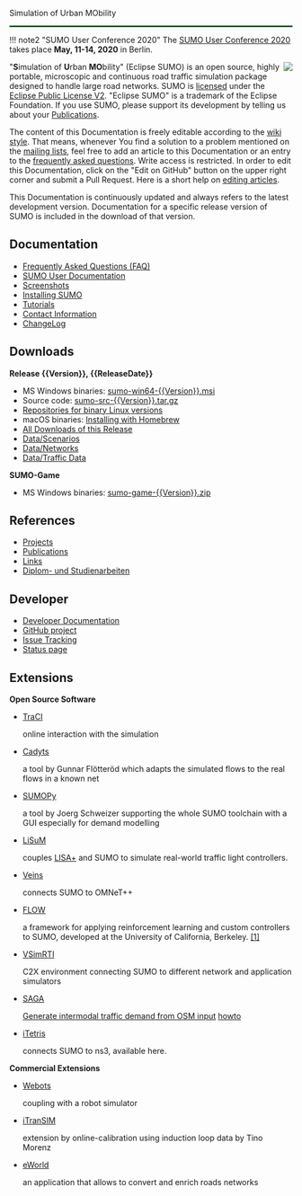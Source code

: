 <hTitles >Simulation of Urban MObility<hr style="border: 0.5px solid #338033;"></hTitles>

!!! note2 "SUMO User Conference 2020"
    The [SUMO User Conference 2020](http://sumo.dlr.de/2019/) takes place **May, 11-14, 2020** in Berlin.

<span style="float: right;">![](https://sumo.dlr.de/w/images/thumb/d/de/Eclipse_foundation_logo.jpg/250px-Eclipse_foundation_logo.jpg)</span>

"**S**imulation of **U**rban **MO**bility" (Eclipse SUMO) is an open source, highly portable, microscopic and continuous road traffic simulation package designed to handle large road networks. SUMO is [licensed](Libraries_Licenses.md) under the [Eclipse Public License V2](https://www.eclipse.org/legal/epl-v20.html). "Eclipse SUMO" is a trademark of the Eclipse Foundation. If you use SUMO, please support its development by telling us about your [Publications](Publications.md).

The content of this Documentation is freely editable according to the [wiki style](https://en.wikipedia.org/wiki/Wiki). That means, whenever You find a solution to a problem mentioned on the [mailing lists](Contact.md), feel free to add an article to this Documentation or an entry to the [frequently asked questions](FAQ.md). Write access is restricted. In order to edit this Documentation, click on the "Edit on GitHub" button on the upper right corner and submit a Pull Request.
Here is a short help on [editing articles](Editing_Articles.md).

This Documentation is continuously updated and always refers to the latest development version. Documentation for a specific release version of SUMO is included in the download of that version.

## Documentation

- [Frequently Asked Questions (FAQ)](FAQ.md)
- [SUMO User Documentation](SUMO_User_Documentation.md)
- [Screenshots](Screenshots.md)
- [Installing SUMO](Installing.md)
- [Tutorials](Tutorials.md)
- [Contact Information](Contact.md)
- [ChangeLog](ChangeLog.md)

## Downloads
**Release {{Version}}, {{ReleaseDate}}**

- MS Windows binaries: [sumo-win64-{{Version}}.msi](https://sumo.dlr.de/releases/{{Version}}/sumo-win64-{{Version}}.msi)
- Source code: [sumo-src-{{Version}}.tar.gz](https://sumo.dlr.de/releases/{{Version}}/sumo-src-{{Version}}.tar.gz)
- [Repositories for binary Linux versions](http://download.opensuse.org/repositories/home:/behrisch/)
- macOS binaries: [Installing with Homebrew](Installing/MacOS_Build.md)
- [All Downloads of this Release](Downloads.md)
- [Data/Scenarios](Data/Scenarios.md)
- [Data/Networks](Data/Networks.md)
- [Data/Traffic Data](Data/Traffic_Data.md)

**SUMO-Game**

- MS Windows binaries: [sumo-game-{{Version}}.zip](https://sumo.dlr.de/releases/{{Version}}/sumo-game-{{Version}}.zip)

## References

- [Projects](Other/Projects.md)
- [Publications](Publications.md)
- [Links](Other/Links.md)
- [Diplom- und Studienarbeiten](DiplomStudArb.md)

## Developer

- [Developer Documentation <i class="fa fa-book"></i>](Developer/Main.md)
- [GitHub project <i class="fa fa-github"></i>](https://github.com/eclipse/sumo)
- [Issue Tracking <i class="fa fa-bug"></i>](https://github.com/eclipse/sumo/issues)
- [Status page](https://sumo.dlr.de/daily/)

## Extensions
**Open Source Software**

- [TraCI](TraCI.md)

    online interaction with the simulation

- [Cadyts](Contributed/Cadyts.md)

    a tool by Gunnar Flötteröd which adapts the simulated flows to the real flows in a known net

- [SUMOPy](Contributed/SUMOPy.md)

    a tool by Joerg Schweizer supporting the whole SUMO toolchain with a GUI especially for demand modelling

- [LiSuM](Tools/LiSuM.md)

    couples [LISA+](https://www.schlothauer.de/en/software-systems/lisa/) and SUMO to simulate real-world traffic light controllers.

- [Veins](https://veins.car2x.org/)

    connects SUMO to OMNeT++

- [FLOW](https://flow-project.github.io/)

    a framework for applying reinforcement learning and custom controllers to SUMO, developed at the University of California, Berkeley. 
    [[1]](https://github.com/flow-project/flow)

- [VSimRTI](https://www.dcaiti.tu-berlin.de/research/simulation/)

    C2X environment connecting SUMO to different network and application simulators

- [SAGA](https://github.com/lcodeca/SUMOActivityGen)

    [Generate intermodal traffic demand from OSM input](https://github.com/eclipse/sumo/tree/master/tools/contributed) [howto](https://github.com/lcodeca/SUMOActivityGen/blob/master/docs/HOWTO.md)

- [iTetris](https://www.ict-itetris.eu/)

    connects SUMO to ns3, available here.

**Commercial Extensions**

- [Webots](https://www.cyberbotics.com/automobile/sumo-interface.php)

    coupling with a robot simulator

- [iTranSIM](Contributed/iTranSIM.md)

    extension by online-calibration using induction loop data by Tino Morenz

- [eWorld](http://eworld.sourceforge.net/)

    an application that allows to convert and enrich roads networks
